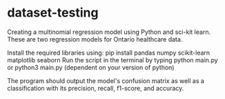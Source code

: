 # dataset-testing

Creating a multinomial regression model using Python and sci-kit learn. These are two regression models for Ontario healthcare data. 

Install the required libraries using: pip install pandas numpy scikit-learn matplotlib seaborn
Run the script in the terminal by typing python main.py or python3 main.py (dependent on your version of python)


The program should output the model's confusion matrix as well as a classification with its precision, recall, f1-score, and accuracy.